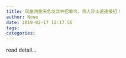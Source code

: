 ```yaml
---
title: 凤凰网重庆急发武林招募令，奇人异士速速接招！
author: None
date: 2019-02-17 12:17:56
tags: 
categories: 
---
```

read detail...<!-- more -->
